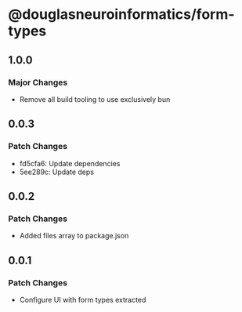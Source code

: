 # @douglasneuroinformatics/form-types

## 1.0.0

### Major Changes

- Remove all build tooling to use exclusively bun

## 0.0.3

### Patch Changes

- fd5cfa6: Update dependencies
- 5ee289c: Update deps

## 0.0.2

### Patch Changes

- Added files array to package.json

## 0.0.1

### Patch Changes

- Configure UI with form types extracted
